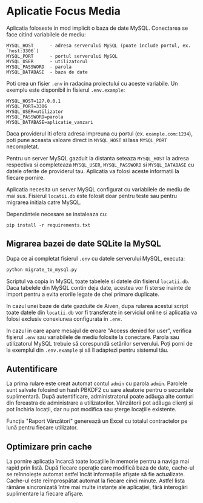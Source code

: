 # Aplicatie Focus Media

Aplicatia foloseste in mod implicit o baza de date MySQL. Conectarea se face
citind variabilele de mediu:

```
MYSQL_HOST      - adresa serverului MySQL (poate include portul, ex. `host:3306`)
MYSQL_PORT      - portul serverului MySQL
MYSQL_USER      - utilizatorul
MYSQL_PASSWORD  - parola
MYSQL_DATABASE  - baza de date
```

Poti crea un fisier `.env` in radacina proiectului cu aceste variabile. Un
exemplu este disponibil in fisierul `.env.example`:

```
MYSQL_HOST=127.0.0.1
MYSQL_PORT=3306
MYSQL_USER=utilizator
MYSQL_PASSWORD=parola
MYSQL_DATABASE=aplicatie_vanzari
```

Daca providerul iti ofera adresa impreuna cu portul (ex. `example.com:1234`),
poti pune aceasta valoare direct in `MYSQL_HOST` si lasa `MYSQL_PORT` necompletat.

Pentru un server MySQL gazduit la distanta seteaza `MYSQL_HOST` la adresa
respectiva si completeaza `MYSQL_USER`, `MYSQL_PASSWORD` si `MYSQL_DATABASE`
cu datele oferite de providerul tau. Aplicatia va folosi aceste informatii la
fiecare pornire.


Aplicatia necesita un server MySQL configurat cu variabilele de mediu de mai sus.
Fisierul `locatii.db` este folosit doar pentru teste sau pentru migrarea
initiala catre MySQL.

Dependintele necesare se instaleaza cu:

```
pip install -r requirements.txt
```


## Migrarea bazei de date SQLite la MySQL

Dupa ce ai completat fisierul `.env` cu datele serverului MySQL, executa:

```bash
python migrate_to_mysql.py
```

Scriptul va copia in MySQL toate tabelele si datele din fisierul `locatii.db`.
Daca tabelele din MySQL contin deja date, acestea vor fi sterse inainte de
import pentru a evita erorile legate de chei primare duplicate.

In cazul unei baze de date gazduite de Aiven, dupa rularea acestui script
toate datele din `locatii.db` vor fi transferate in serviciul online si
aplicatia va folosi exclusiv conexiunea configurata in `.env`.

In cazul in care apare mesajul de eroare "Access denied for user", verifica
fișierul `.env` sau variabilele de mediu folosite la conectare. Parola sau
utilizatorul MySQL trebuie să corespundă setărilor serverului. Poți porni de la
exemplul din `.env.example` și să îl adaptezi pentru sistemul tău.

## Autentificare

La prima rulare este creat automat contul `admin` cu parola `admin`. Parolele
sunt salvate folosind un hash PBKDF2 cu sare aleatorie pentru o securitate
suplimentară. După autentificare, administratorul poate adăuga alte conturi din
fereastra de administrare a utilizatorilor. Vânzătorii pot adăuga clienți și pot
închiria locații, dar nu pot modifica sau șterge locațiile existente.

Funcția "Raport Vânzători" generează un Excel cu totalul contractelor pe lună
pentru fiecare utilizator.

## Optimizare prin cache

La pornire aplicația încarcă toate locațiile în memorie pentru a naviga mai
rapid prin listă. După fiecare operație care modifică baza de date, cache-ul se
reînnoiește automat astfel încât informațiile afișate să fie actualizate.
Cache-ul este reîmprospătat automat la fiecare cinci minute. Astfel lista rămâne
sincronizată între mai multe instanțe ale aplicației, fără interogări
suplimentare la fiecare afișare.


